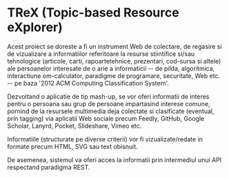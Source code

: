 # TReX (Topic-based Resource eXplorer)

Acest proiect se doreste a fi un instrument Web de colectare,
de regasire si de vizualizare a informatiilor referitoare la 
resurse stiintifice si/sau tehnologice (articole, carti,
rapoartetehnice, prezentari, cod-sursa si altele) ale persoanelor
interesate de o arie a informaticii -- de pilda,
algoritmica, interactiune om-calculator, paradigme de programare,
securitate, Web etc. -- pe baza '2012 ACM Computing Classification System'.

Dezvoltand o aplicatie de tip mash-up, se vor oferi informatii de interes 
pentru o persoana sau grup de persoane impartasind interese comune,
pornind de la resursele multimedia deja colectate si clasificate 
(eventual, prin tagging) via aplicatii Web sociale precum Feedly, GitHub,
Google Scholar, Lanyrd, Pocket, Slideshare, Vimeo etc. 

Informatiile (structurate pe diverse criterii) vor fi vizualizate/redate
in formate precum HTML, SVG sau text obisnuit.

De asemenea, sistemul va oferi acces la informatii 
prin intermediul unui API respectand paradigma REST.

